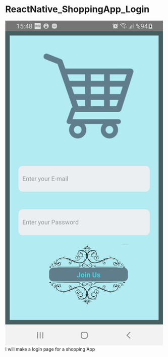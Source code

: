 # ReactNative_ShoppingApp_Login

<img src = "android.jpg" width =500>
I will make a login page for a shopping App
